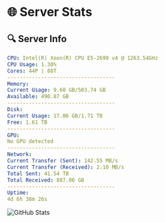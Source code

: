 # 🌐 Server Stats
## 🔍 Server Info
```yaml
CPU: Intel(R) Xeon(R) CPU E5-2699 v4 @ 1263.54GHz
CPU Usage: 1.30%
Cores: 44P | 88T
-----------------------------------
Memory:
Current Usage: 9.60 GB/503.74 GB
Available: 490.87 GB
-----------------------------------
Disk:
Current Usage: 17.06 GB/1.71 TB
Free: 1.61 TB
-----------------------------------
GPU:
No GPU detected
-----------------------------------
Network:
Current Transfer (Sent): 142.55 MB/s
Current Transfer (Received): 2.10 MB/s
Total Sent: 41.54 TB
Total Received: 887.06 GB
-----------------------------------
Uptime:
4d 6h 38m 26s
```
![GitHub Stats](https://img.shields.io/badge/Updated-2025-02-12_05:21:44-blue)